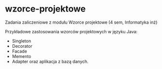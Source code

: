 # wzorce-projektowe
Zadania zaliczeniowe z modułu Wzorce projektowe (4 sem, Informatyka inż)

Przykładowe zastosowania wzorców projektowych w języku Java:
- Singleton
- Decorator
- Facade
- Memento
- Adapter
oraz aplikacja z bazą danych.
